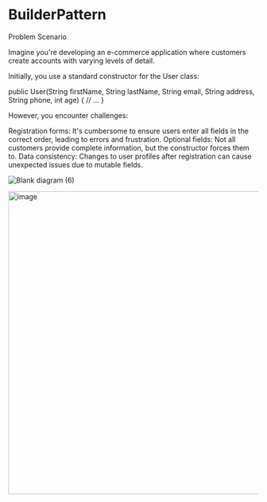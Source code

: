 # BuilderPattern

Problem Scenario

Imagine you're developing an e-commerce application where customers create accounts with varying levels of detail.

Initially, you use a standard constructor for the User class:

public User(String firstName, String lastName, String email,
           String address, String phone, int age) {
     // ...
}

However, you encounter challenges:

Registration forms: It's cumbersome to ensure users enter all fields in the correct order, leading to errors and frustration.
Optional fields: Not all customers provide complete information, but the constructor forces them to.
Data consistency: Changes to user profiles after registration can cause unexpected issues due to mutable fields.


![Blank diagram (6)](https://github.com/ChrisCayabyab/BuilderPattern/assets/142383617/bfd601a2-a1cf-4c66-9982-4941be4ea6f9)


<img width="608" alt="image" src="https://github.com/ChrisCayabyab/BuilderPattern/assets/142383617/54de008e-5cf1-4ee9-98d3-93f21cf1bdbd">

